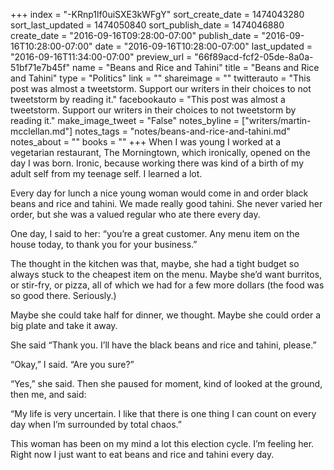 +++
index = "-KRnp1lf0uiSXE3kWFgY"
sort_create_date = 1474043280
sort_last_updated = 1474050840
sort_publish_date = 1474046880
create_date = "2016-09-16T09:28:00-07:00"
publish_date = "2016-09-16T10:28:00-07:00"
date = "2016-09-16T10:28:00-07:00"
last_updated = "2016-09-16T11:34:00-07:00"
preview_url = "66f89acd-fcf2-05de-8a0a-51bf71e7b45f"
name = "Beans and Rice and Tahini"
title = "Beans and Rice and Tahini"
type = "Politics"
link = ""
shareimage = ""
twitterauto = "This post was almost a tweetstorm. Support our writers in their choices to not tweetstorm by reading it."
facebookauto = "This post was almost a tweetstorm. Support our writers in their choices to not tweetstorm by reading  it."
make_image_tweet = "False"
notes_byline = ["writers/martin-mcclellan.md"]
notes_tags = "notes/beans-and-rice-and-tahini.md"
notes_about = ""
books = ""
+++
When I was young I worked at a vegetarian restaurant, The Morningtown, which ironically, opened on the day I was born. Ironic, because working there was kind of a birth of my adult self from my teenage self. I learned a lot.

Every day for lunch a nice young woman would come in and order black beans and rice and tahini. We made really good tahini. She never varied her order, but she was a valued regular who ate there every day. 

One day, I said to her: “you’re a great customer. Any menu item on the house today, to thank you for your business.”

The thought in the kitchen was that, maybe, she had a tight budget so always stuck to the cheapest item on the menu. Maybe she’d want burritos, or stir-fry, or pizza, all of which we had for a few more dollars (the food was so good there. Seriously.)

Maybe she could take half for dinner, we thought. Maybe she could order a big plate and take it away. 

She said “Thank you. I’ll have the black beans and rice and tahini, please.”

“Okay,” I said. “Are you sure?” 

“Yes,” she said. Then she paused for moment, kind of looked at the ground, then me, and said: 

“My life is very uncertain. I like that there is one thing I can count on every day when I’m surrounded by total chaos.”

This woman has been on my mind a lot this election cycle. I’m feeling her. Right now I just want to eat beans and rice and tahini every day.